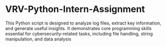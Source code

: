 # VRV-Python-Intern-Assignment
This Python script is designed to analyze log files, extract key information, and generate useful insights. It demonstrates core programming skills essential for cybersecurity-related tasks, including file handling, string manipulation, and data analysis
